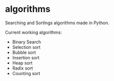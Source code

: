 # algorithms
Searching and Sortings algorithms made in Python.

Current working algorithms:
- Binary Search
- Selection sort
- Bubble sort
- Insertion sort
- Heap sort
- Radix sort
- Counting sort
